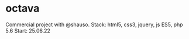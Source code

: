 # octava
Commercial project with @shauso. 
Stack: html5, css3, jquery, js ES5, php 5.6
Start: 25.06.22

